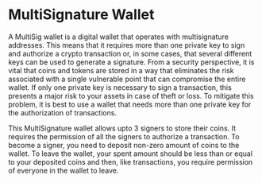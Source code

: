 # MultiSignature Wallet

A MultiSig wallet is a digital wallet that operates with multisignature addresses. This means that it requires more than one private key to sign and authorize a crypto transaction or, in some cases, that several different keys can be used to generate a signature.
From a security perspective, it is vital that coins and tokens are stored in a way that eliminates the risk associated with a single vulnerable point that can compromise the entire wallet. If only one private key is necessary to sign a transaction, this presents a major risk to your assets in case of theft or loss. To mitigate this problem, it is best to use a wallet that needs more than one private key for the authorization of transactions. 

This MultiSignature wallet allows upto 3 signers to store their coins. It requires the permission of all the signers to authorize a transaction. To become a signer, you need to deposit non-zero amount of coins to the wallet. To leave the wallet, your spent amount should be less than or equal to your deposited coins and then, like transactions, you require permission of everyone in the wallet to leave.
